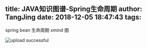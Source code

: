 title: JAVA知识图谱-Spring生命周期
author: TangJing
date: 2018-12-05 18:47:43
tags:
---
spring bean 生命周期 xmind 图
<!-- more -->
![upload successful](/images/pasted-1.png)
